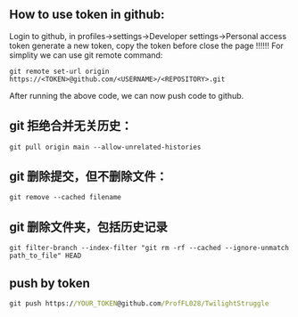 ## How to use token in github:

Login to github, in profiles->settings->Developer settings->Personal access token
generate a new token, copy the token before close the page !!!!!!
For simplity we can use git remote command:

```
git remote set-url origin https://<TOKEN>@github.com/<USERNAME>/<REPOSITORY>.git
```

After running the above code, we can now push code to github.

## git 拒绝合并无关历史：
```
git pull origin main --allow-unrelated-histories
```

## git 删除提交，但不删除文件：
```
git remove --cached filename
```


## git 删除文件夹，包括历史记录
```
git filter-branch --index-filter "git rm -rf --cached --ignore-unmatch path_to_file" HEAD
```

## push by token
```cmd 
git push https://YOUR_TOKEN@github.com/ProfFL028/TwilightStruggle
```
